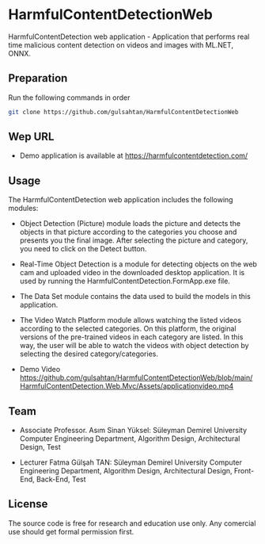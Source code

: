 # HarmfulContentDetectionWeb
HarmfulContentDetection web application - Application that performs real time malicious content detection on videos and images with ML.NET, ONNX.

## Preparation

Run the following commands in order
```bash
git clone https://github.com/gulsahtan/HarmfulContentDetectionWeb

```
## Wep URL

- Demo application is available at https://harmfulcontentdetection.com/


## Usage

The HarmfulContentDetection web application includes the following modules:

- Object Detection (Picture) module loads the picture and detects the objects in that picture according to the categories you choose and presents you the final image. After selecting the picture and category, you need to click on the Detect button.

- Real-Time Object Detection is a module for detecting objects on the web cam and uploaded video in the downloaded desktop application. It is used by running the HarmfulContentDetection.FormApp.exe file.

- The Data Set module contains the data used to build the models in this application.

- The Video Watch Platform module allows watching the listed videos according to the selected categories. On this platform, the original versions of the pre-trained videos in each category are listed. In this way, the user will be able to watch the videos with object detection by selecting the desired category/categories.

- Demo Video  https://github.com/gulsahtan/HarmfulContentDetectionWeb/blob/main/HarmfulContentDetection.Web.Mvc/Assets/applicationvideo.mp4

## Team

- Associate Professor. Asım Sinan Yüksel: Süleyman Demirel University Computer Engineering Department, Algorithm Design, Architectural Design, Test

- Lecturer Fatma Gülşah TAN: Süleyman Demirel University Computer Engineering Department, Algorithm Design, Architectural Design, Front-End, Back-End, Test

## License

The source code is free for research and education use only. Any comercial use should get formal permission first.
